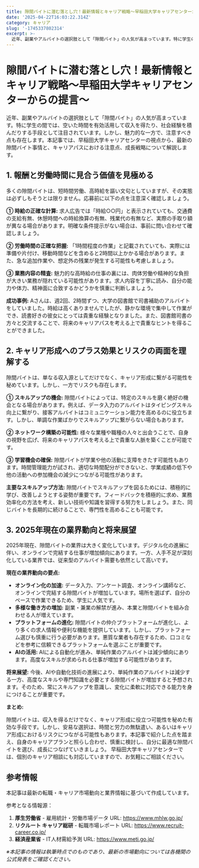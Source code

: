 ```yaml
---
title: 隙間バイトに潜む落とし穴！最新情報とキャリア戦略～早稲田大学キャリアセンターからの提言～
date: '2025-04-22T16:03:22.314Z'
category: キャリア
slug: '-1745337802314'
excerpt: >-
  近年、副業やアルバイトの選択肢として「隙間バイト」の人気が高まっています。特に学生の間では、空いた時間を有効活用して収入を得たり、社会経験を積んだりする手段として注目されています。しかし、魅力的な一方で、注意すべき点も存在します。本記事では、早稲田大学キャリアセンターの視点から、最新の隙間バイト事情...
---
```


# 隙間バイトに潜む落とし穴！最新情報とキャリア戦略～早稲田大学キャリアセンターからの提言～

近年、副業やアルバイトの選択肢として「隙間バイト」の人気が高まっています。特に学生の間では、空いた時間を有効活用して収入を得たり、社会経験を積んだりする手段として注目されています。しかし、魅力的な一方で、注意すべき点も存在します。本記事では、早稲田大学キャリアセンターの視点から、最新の隙間バイト事情と、キャリアパスにおける注意点、成長戦略について解説します。


## 1. 報酬と労働時間に見合う価値を見極める

多くの隙間バイトは、短時間労働、高時給を謳い文句としていますが、その実態は必ずしもそうとは限りません。応募前に以下の点を注意深く確認しましょう。

**① 時給の正確な計算:**  求人広告では「時給○○円」と表示されていても、交通費の支給有無、休憩時間への時給換算の有無、残業代の有無など、実際の手取り額が異なる場合があります。明確な条件提示がない場合は、事前に問い合わせて確認しましょう。

**② 労働時間の正確な把握:** 「1時間程度の作業」と記載されていても、実際には準備や片付け、移動時間などを含めると2時間以上かかる場合があります。また、急な追加作業や、想定外の残業が発生する可能性も考慮しましょう。

**③ 業務内容の精査:**  魅力的な高時給の仕事の裏には、肉体労働や精神的な負担が大きい業務が隠れている可能性があります。求人内容を丁寧に読み、自分の能力や体力、精神面に合致するかどうかを慎重に判断しましょう。

**成功事例:**  Aさんは、週2回、2時間ずつ、大学の図書館で司書補助のアルバイトをしていました。時給は高くありませんでしたが、静かな環境で集中して作業ができ、読書好きの彼女にとっては貴重な経験となりました。また、図書館司書の方々と交流することで、将来のキャリアパスを考える上で貴重なヒントを得ることができました。


## 2. キャリア形成へのプラス効果とリスクの両面を理解する

隙間バイトは、単なる収入源としてだけでなく、キャリア形成に繋がる可能性を秘めています。しかし、一方でリスクも存在します。

**① スキルアップの機会:**  隙間バイトによっては、特定のスキルを磨く絶好の機会となる場合があります。例えば、データ入力のアルバイトはタイピングスキル向上に繋がり、接客アルバイトはコミュニケーション能力を高めるのに役立ちます。しかし、単調な作業ばかりでスキルアップに繋がらない場合もあります。

**② ネットワーク構築の可能性:**  様々な業種や職種の人々と出会うことで、自身の視野を広げ、将来のキャリアパスを考える上で貴重な人脈を築くことが可能です。

**③ 学習機会の確保:** 隙間バイトが学業や他の活動に支障をきたす可能性もあります。時間管理能力が試され、適切な時間配分ができないと、学業成績の低下や他の活動への参加機会の減少につながる可能性があります。

**主要なスキルアップ方法:**  隙間バイトでスキルアップを図るためには、積極的に学び、改善しようとする姿勢が重要です。フィードバックを積極的に求め、業務効率化の方法を考え、新しい技術や知識を習得する努力をしましょう。また、同じバイトを長期的に続けることで、専門性を高めることも可能です。


## 3. 2025年現在の業界動向と将来展望

2025年現在、隙間バイトの業界は大きく変化しています。デジタル化の進展に伴い、オンラインで完結する仕事が増加傾向にあります。一方、人手不足が深刻化している業界では、従来型のアルバイト需要も依然として高いです。

**現在の業界動向の要点:**

* **オンライン化の加速:**  データ入力、アンケート調査、オンライン講師など、オンラインで完結する隙間バイトが増加しています。場所を選ばず、自分のペースで作業できるため、学生に人気です。
* **多様な働き方の増加:**  副業・兼業の解禁が進み、本業と隙間バイトを組み合わせる人が増えています。
* **プラットフォームの進化:**  隙間バイトの仲介プラットフォームが進化し、より多くの求人情報や便利な機能を提供しています。しかし、プラットフォーム選びも慎重に行う必要があります。悪質な業者も存在するため、口コミなどを参考に信頼できるプラットフォームを選ぶことが重要です。
* **AIの活用:**  AIによる自動化が進み、単純作業のアルバイトは減少傾向にあります。高度なスキルが求められる仕事が増加する可能性があります。

**将来展望:**  今後、AIや自動化技術の進展により、単純作業のアルバイトは減少する一方、高度なスキルや専門知識を必要とする隙間バイトが増加すると予想されます。そのため、常にスキルアップを意識し、変化に柔軟に対応できる能力を身につけることが重要です。


**まとめ:**

隙間バイトは、収入を得るだけでなく、キャリア形成に役立つ可能性を秘めた有効な手段です。しかし、安易な選択は、時間と労力の無駄遣い、あるいはキャリア形成におけるリスクにつながる可能性もあります。本記事で紹介した点を踏まえ、自身のキャリアプランと照らし合わせ、慎重に検討し、自分に最適な隙間バイトを選び、成長につなげていきましょう。  早稲田大学キャリアセンターでは、個別のキャリア相談にも対応していますので、お気軽にご相談ください。


## 参考情報

本記事は最新の転職・キャリア市場動向と業界情報に基づいて作成しています。

参考となる情報源：
1. **厚生労働省** - 雇用統計・労働市場データ
   URL: https://www.mhlw.go.jp/
2. **リクルート キャリア総研** - 転職市場レポート
   URL: https://www.recruit-career.co.jp/
3. **経済産業省** - IT人材需給予測
   URL: https://www.meti.go.jp/

*※本記事の情報は執筆時点でのものであり、最新の市場動向については各機関の公式発表をご確認ください。*
